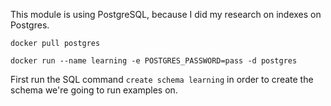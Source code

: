 This module is using PostgreSQL, because I did my research on indexes on Postgres.

`docker pull postgres`

`docker run --name learning -e POSTGRES_PASSWORD=pass -d postgres`

First run the SQL command `create schema learning` in order to create the schema we're going to run
examples on.